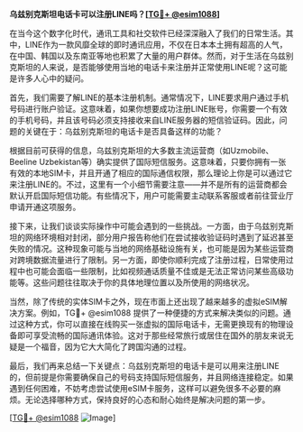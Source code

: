 **乌兹别克斯坦电话卡可以注册LINE吗？[[TG💪+ @esim1088](https://t.me/s/esim1088)]**

在当今这个数字化时代，通讯工具和社交软件已经深深融入了我们的日常生活。其中，LINE作为一款风靡全球的即时通讯应用，不仅在日本本土拥有超高的人气，在中国、韩国以及东南亚等地也积累了大量的用户群体。然而，对于生活在乌兹别克斯坦的人来说，是否能够使用当地的电话卡来注册并正常使用LINE呢？这可能是许多人心中的疑问。

首先，我们需要了解LINE的基本注册机制。通常情况下，LINE要求用户通过手机号码进行账户验证。这意味着，如果你想要成功注册LINE账号，你需要一个有效的手机号码，并且该号码必须支持接收来自LINE服务器的短信验证码。因此，问题的关键在于：乌兹别克斯坦的电话卡是否具备这样的功能？

根据目前可获得的信息，乌兹别克斯坦的大多数主流运营商（如Uzmobile、Beeline Uzbekistan等）确实提供了国际短信服务。这意味着，只要你拥有一张有效的本地SIM卡，并且开通了相应的国际通信权限，那么理论上你是可以通过它来注册LINE的。不过，这里有一个小细节需要注意——并不是所有的运营商都会默认开启国际短信功能。有些情况下，用户可能需要主动联系客服或者前往营业厅申请开通这项服务。

接下来，让我们谈谈实际操作中可能会遇到的一些挑战。一方面，由于乌兹别克斯坦的网络环境相对封闭，部分用户报告称他们在尝试接收验证码时遇到了延迟甚至失败的情况。这种现象可能与当地的网络基础设施有关，也可能是因为某些运营商对跨境数据流量进行了限制。另一方面，即使你顺利完成了注册过程，日常使用过程中也可能会面临一些限制，比如视频通话质量不佳或是无法正常访问某些高级功能等。这些问题往往取决于你的具体地理位置以及所使用的网络状况。

当然，除了传统的实体SIM卡之外，现在市面上还出现了越来越多的虚拟eSIM解决方案。例如，TG💪+ @esim1088 提供了一种便捷的方式来解决类似的问题。通过这种方式，你可以直接在线购买一张虚拟的国际电话卡，无需更换现有的物理设备即可享受流畅的国际通讯体验。这对于那些经常旅行或居住在国外的朋友来说无疑是一个福音，因为它大大简化了跨国沟通的过程。

最后，我们再来总结一下关键点：乌兹别克斯坦的电话卡是可以用来注册LINE的，但前提是你需要确保自己的号码支持国际短信服务，并且网络连接稳定。如果遇到任何困难，不妨考虑尝试使用eSIM卡服务，这样可以避免很多不必要的麻烦。无论选择哪种方式，保持良好的心态和耐心始终是解决问题的第一步。

[[TG💪+ @esim1088](https://t.me/s/esim1088) ![Image](https://i.postimg.cc/4NQfJmqS/Snipaste-2025-05-13-00-14-12.png)]
